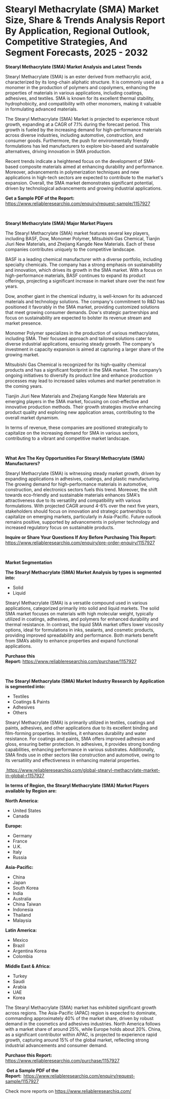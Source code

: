 <p><h1>Stearyl Methacrylate (SMA) Market Size, Share & Trends Analysis Report By Application, Regional Outlook, Competitive Strategies, And Segment Forecasts, 2025 - 2032</h1></p><p><strong>Stearyl Methacrylate (SMA) Market Analysis and Latest Trends</strong></p>
<p><p>Stearyl Methacrylate (SMA) is an ester derived from methacrylic acid, characterized by its long-chain aliphatic structure. It is commonly used as a monomer in the production of polymers and copolymers, enhancing the properties of materials in various applications, including coatings, adhesives, and textiles. SMA is known for its excellent thermal stability, hydrophobicity, and compatibility with other monomers, making it valuable in formulating advanced materials.</p><p>The Stearyl Methacrylate (SMA) Market is projected to experience robust growth, expanding at a CAGR of 7.1% during the forecast period. This growth is fueled by the increasing demand for high-performance materials across diverse industries, including automotive, construction, and consumer goods. Furthermore, the push for environmentally friendly formulations has led manufacturers to explore bio-based and sustainable alternatives, driving innovation in SMA production.</p><p>Recent trends indicate a heightened focus on the development of SMA-based composite materials aimed at enhancing durability and performance. Moreover, advancements in polymerization techniques and new applications in high-tech sectors are expected to contribute to the market's expansion. Overall, the SMA market demonstrates significant potential, driven by technological advancements and growing industrial applications.</p></p>
<p><strong>Get a Sample PDF of the Report:&nbsp;</strong> <a href="https://www.reliableresearchiq.com/enquiry/request-sample/1157927?utm_campaign=1129&utm_medium=2&utm_source=Github&utm_content=ia&utm_term=01022025&utm_id=stearyl-methacrylate-sma">https://www.reliableresearchiq.com/enquiry/request-sample/1157927</a></p>
<p>&nbsp;</p>
<p><strong>Stearyl Methacrylate (SMA) Major Market Players</strong></p>
<p><p>The Stearyl Methacrylate (SMA) market features several key players, including BASF, Dow, Monomer Polymer, Mitsubishi Gas Chemical, Tianjin Jiuri New Materials, and Zhejiang Kangde New Materials. Each of these companies contributes uniquely to the competitive landscape.</p><p>BASF is a leading chemical manufacturer with a diverse portfolio, including specialty chemicals. The company has a strong emphasis on sustainability and innovation, which drives its growth in the SMA market. With a focus on high-performance materials, BASF continues to expand its product offerings, projecting a significant increase in market share over the next few years.</p><p>Dow, another giant in the chemical industry, is well-known for its advanced materials and technology solutions. The company's commitment to R&D has positioned it favorably in the SMA market, providing customized solutions that meet growing consumer demands. Dow's strategic partnerships and focus on sustainability are expected to bolster its revenue stream and market presence.</p><p>Monomer Polymer specializes in the production of various methacrylates, including SMA. Their focused approach and tailored solutions cater to diverse industrial applications, ensuring steady growth. The company's investment in capacity expansion is aimed at capturing a larger share of the growing market.</p><p>Mitsubishi Gas Chemical is recognized for its high-quality chemical products and has a significant footprint in the SMA market. The company’s ongoing initiatives to diversify its product line and enhance production processes may lead to increased sales volumes and market penetration in the coming years.</p><p>Tianjin Jiuri New Materials and Zhejiang Kangde New Materials are emerging players in the SMA market, focusing on cost-effective and innovative production methods. Their growth strategies involve enhancing product quality and exploring new application areas, contributing to the overall market dynamism.</p><p>In terms of revenue, these companies are positioned strategically to capitalize on the increasing demand for SMA in various sectors, contributing to a vibrant and competitive market landscape.</p></p>
<p>&nbsp;</p>
<p><strong>What Are The Key Opportunities For Stearyl Methacrylate (SMA) Manufacturers?</strong></p>
<p><p>Stearyl Methacrylate (SMA) is witnessing steady market growth, driven by expanding applications in adhesives, coatings, and plastic manufacturing. The growing demand for high-performance materials in automotive, construction, and electronics sectors fuels this trend. Moreover, the shift towards eco-friendly and sustainable materials enhances SMA's attractiveness due to its versatility and compatibility with various formulations. With projected CAGR around 4-6% over the next five years, stakeholders should focus on innovation and strategic partnerships to capitalize on emerging markets, particularly in Asia-Pacific. Future outlook remains positive, supported by advancements in polymer technology and increased regulatory focus on sustainable products.</p></p>
<p><strong>Inquire or Share Your Questions If Any Before Purchasing This Report:</strong> <a href="https://www.reliableresearchiq.com/enquiry/pre-order-enquiry/1157927?utm_campaign=1129&utm_medium=2&utm_source=Github&utm_content=ia&utm_term=01022025&utm_id=stearyl-methacrylate-sma">https://www.reliableresearchiq.com/enquiry/pre-order-enquiry/1157927</a></p>
<p>&nbsp;</p>
<p><strong>Market Segmentation</strong></p>
<p><strong>The Stearyl Methacrylate (SMA) Market Analysis by types is segmented into:</strong></p>
<p><ul><li>Solid</li><li>Liquid</li></ul></p>
<p><p>Stearyl Methacrylate (SMA) is a versatile compound used in various applications, categorized primarily into solid and liquid markets. The solid SMA market focuses on materials with high molecular weight, typically utilized in coatings, adhesives, and polymers for enhanced durability and thermal resistance. In contrast, the liquid SMA market offers lower viscosity options, ideal for formulations in inks, sealants, and cosmetic products, providing improved spreadability and performance. Both markets benefit from SMA’s ability to enhance properties and expand functional applications.</p></p>
<p><strong>Purchase this Report:&nbsp;</strong><a href="https://www.reliableresearchiq.com/purchase/1157927?utm_campaign=1129&utm_medium=2&utm_source=Github&utm_content=ia&utm_term=01022025&utm_id=stearyl-methacrylate-sma">https://www.reliableresearchiq.com/purchase/1157927</a></p>
<p>&nbsp;</p>
<p><strong>The Stearyl Methacrylate (SMA) Market Industry Research by Application is segmented into:</strong></p>
<p><ul><li>Textiles</li><li>Coatings & Paints</li><li>Adhesives</li><li>Others</li></ul></p>
<p><p>Stearyl Methacrylate (SMA) is primarily utilized in textiles, coatings and paints, adhesives, and other applications due to its excellent binding and film-forming properties. In textiles, it enhances durability and water resistance. For coatings and paints, SMA offers improved adhesion and gloss, ensuring better protection. In adhesives, it provides strong bonding capabilities, enhancing performance in various substrates. Additionally, SMA finds use in other sectors like construction and automotive, owing to its versatility and effectiveness in enhancing material properties.</p></p>
<p><a href="https://www.reliableresearchiq.com/global-stearyl-methacrylate-market-in-global-r1157927?utm_campaign=1129&utm_medium=2&utm_source=Github&utm_content=ia&utm_term=01022025&utm_id=stearyl-methacrylate-sma">&nbsp;https://www.reliableresearchiq.com/global-stearyl-methacrylate-market-in-global-r1157927</a></p>
<p><strong>In terms of Region, the Stearyl Methacrylate (SMA) Market Players available by Region are:</strong></p>
<p>
    <p> <strong> North America: </strong>
        <ul>
            <li>United States</li>
            <li>Canada</li>
        </ul>
        </p> 
    <p> <strong> Europe: </strong>
        <ul>
            <li>Germany</li>
            <li>France</li>
            <li>U.K.</li>
            <li>Italy</li>
            <li>Russia</li>
        </ul>
        </p> 
    <p> <strong> Asia-Pacific: </strong>
        <ul>
            <li>China</li>
            <li>Japan</li>
            <li>South Korea</li>
            <li>India</li>
            <li>Australia</li>
            <li>China Taiwan</li>
            <li>Indonesia</li>
            <li>Thailand</li>
            <li>Malaysia</li>
        </ul>
        </p> 
    <p> <strong> Latin America: </strong>
        <ul>
            <li>Mexico</li>
            <li>Brazil</li>
            <li>Argentina Korea</li>
            <li>Colombia</li>
        </ul>
        </p> 
    <p> <strong> Middle East & Africa: </strong>
        <ul>
            <li>Turkey</li>
            <li>Saudi</li>
            <li>Arabia</li>
            <li>UAE</li>
            <li>Korea</li>
        </ul>
    </p>
    </p>
<p><p>The Stearyl Methacrylate (SMA) market has exhibited significant growth across regions. The Asia-Pacific (APAC) region is expected to dominate, commanding approximately 40% of the market share, driven by robust demand in the cosmetics and adhesives industries. North America follows with a market share of around 25%, while Europe holds about 20%. China, as a significant contributor within APAC, is projected to experience rapid growth, capturing around 15% of the global market, reflecting strong industrial advancements and consumer demand.</p></p>
<p><strong>Purchase this Report: </strong><a href="https://www.reliableresearchiq.com/purchase/1157927?utm_campaign=1129&utm_medium=2&utm_source=Github&utm_content=ia&utm_term=01022025&utm_id=stearyl-methacrylate-sma">https://www.reliableresearchiq.com/purchase/1157927</a></p>
<p>&nbsp;<strong>Get a Sample PDF of the Report:&nbsp;&nbsp;</strong><a href="https://www.reliableresearchiq.com/enquiry/request-sample/1157927?utm_campaign=1129&utm_medium=2&utm_source=Github&utm_content=ia&utm_term=01022025&utm_id=stearyl-methacrylate-sma">https://www.reliableresearchiq.com/enquiry/request-sample/1157927</a></p>
<p><strong></strong></p>
<p>Check more reports on <a href="https://www.reliableresearchiq.com/?utm_campaign=1129&utm_medium=2&utm_source=Github&utm_content=ia&utm_term=01022025&utm_id=stearyl-methacrylate-sma">https://www.reliableresearchiq.com/</a></p>